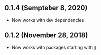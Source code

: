 ## 0.1.4 (Sempteber 8, 2020)

* Now works with dev dependencies

## 0.1.2 (November 28, 2018)

* Now works with packages starting with `@`
